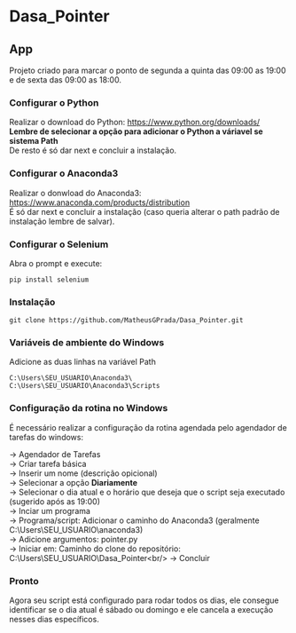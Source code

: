 # Dasa_Pointer

## App

Projeto criado para marcar o ponto de segunda a quinta das 09:00 as 19:00 e de sexta das 09:00 as 18:00.

### Configurar o Python

Realizar o download do Python: https://www.python.org/downloads/<br/>
<b>Lembre de selecionar a opção para adicionar o Python a váriavel se sistema Path</b><br/>
De resto é só dar next e concluir a instalação.

### Configurar o Anaconda3

Realizar o donwload do Anaconda3: https://www.anaconda.com/products/distribution<br/>
É só dar next e concluir a instalação (caso queria alterar o path padrão de instalação lembre de salvar).

### Configurar o Selenium

Abra o prompt e execute:

```
pip install selenium
```

### Instalação

```
git clone https://github.com/MatheusGPrada/Dasa_Pointer.git
```

### Variáveis de ambiente do Windows

Adicione as duas linhas na variável Path

```
C:\Users\SEU_USUARIO\Anaconda3\
C:\Users\SEU_USUARIO\Anaconda3\Scripts
```

### Configuração da rotina no Windows

É necessário realizar a configuração da rotina agendada pelo agendador de tarefas do windows: 

 -> Agendador de Tarefas<br/>
 -> Criar tarefa básica<br/>
 -> Inserir um nome (descrição opicional)<br/>
 -> Selecionar a opção <b>Diariamente</b><br/>
 -> Selecionar o dia atual e o horário que deseja que o script seja executado (sugerido após as 19:00)<br/>
 -> Inciar um programa<br/>
 -> Programa/script: Adicionar o caminho do Anaconda3 (geralmente C:\Users\SEU_USUARIO\anaconda3)<br/>
 -> Adicione argumentos: pointer.py<br/>
 -> Iniciar em: Caminho do clone do repositório: C:\Users\SEU_USUARIO\Dasa_Pointer\<br/>
 -> Concluir
 
 ### Pronto
 
 Agora seu script está configurado para rodar todos os dias, ele consegue identificar se o dia atual é sábado ou domingo e ele cancela a execução nesses dias específicos.
